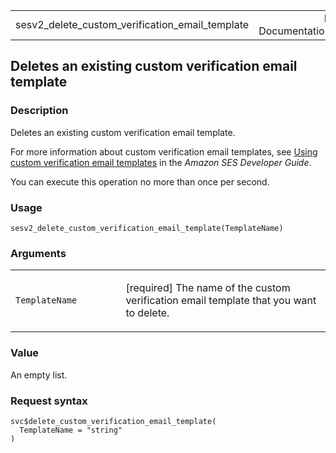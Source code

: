 <table style="width: 100%;">
<tbody>
<tr class="odd">
<td>sesv2_delete_custom_verification_email_template</td>
<td style="text-align: right;">R Documentation</td>
</tr>
</tbody>
</table>

## Deletes an existing custom verification email template

### Description

Deletes an existing custom verification email template.

For more information about custom verification email templates, see
[Using custom verification email
templates](https://docs.aws.amazon.com/ses/latest/dg/creating-identities.html#send-email-verify-address-custom)
in the *Amazon SES Developer Guide*.

You can execute this operation no more than once per second.

### Usage

    sesv2_delete_custom_verification_email_template(TemplateName)

### Arguments

<table>
<colgroup>
<col style="width: 35%" />
<col style="width: 65%" />
</colgroup>
<tbody>
<tr class="odd">
<td><code
id="sesv2_delete_custom_verification_email_template_:_TemplateName">TemplateName</code></td>
<td><p>[required] The name of the custom verification email template
that you want to delete.</p></td>
</tr>
</tbody>
</table>

### Value

An empty list.

### Request syntax

    svc$delete_custom_verification_email_template(
      TemplateName = "string"
    )
